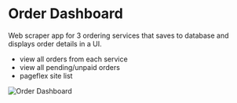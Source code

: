 # Order Dashboard
Web scraper app for 3 ordering services that saves to database and displays order details in a UI.

- view all orders from each service
- view all pending/unpaid orders
- pageflex site list

![Order Dashboard](https://github.com/telagraphic/order-dashboard/tree/master/design/order-dashboard.gif)

